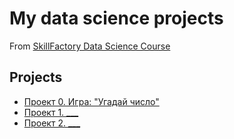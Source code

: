 # My data science projects
From [SkillFactory Data Science Course](https://skillfactory.ru/data-science-specialization)

## Projects

* [Проект 0. Игра: "Угадай число"](https://github.com/yaroslav-vorobyov/SF_DST_game_guess_number/tree/main/project_0)
* [Проект 1. ___](___)
* [Проект 2. ___](___)
